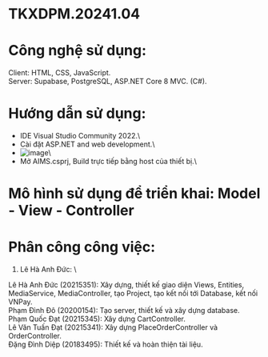 # TKXDPM.20241.04
# Công nghệ sử dụng:
Client:  HTML, CSS, JavaScript.\
Server: Supabase, PostgreSQL, ASP.NET Core 8 MVC. (C#).
# Hướng dẫn sử dụng: 
- IDE Visual Studio Community 2022.\
- Cài đặt ASP.NET and web development.\
- ![image](https://github.com/user-attachments/assets/549863cb-1b2e-4fe8-8190-1c414b7c95eb)\
- Mở AIMS.csprj, Build trực tiếp bằng host của thiết bị.\
# Mô hình sử dụng để triển khai: Model - View - Controller
# Phân công công việc:
1. Lê Hà Anh Đức: \

Lê Hà Anh Đức (20215351): Xây dựng, thiết kế giao diện Views, Entities, MediaService, MediaController, tạo Project, tạo kết nối tới Database, kết nối VNPay. \
Phạm Đình Đô (20200154): Tạo server, thiết kế và xây dựng database.\
Phạm Quốc Đạt (20215345): Xây dựng CartController.\
Lê Văn Tuấn Đạt (20215341): Xây dựng PlaceOrderController và OrderController.\
Đặng Đình Diệp (20183495): Thiết kế và hoàn thiện tài liệu.
